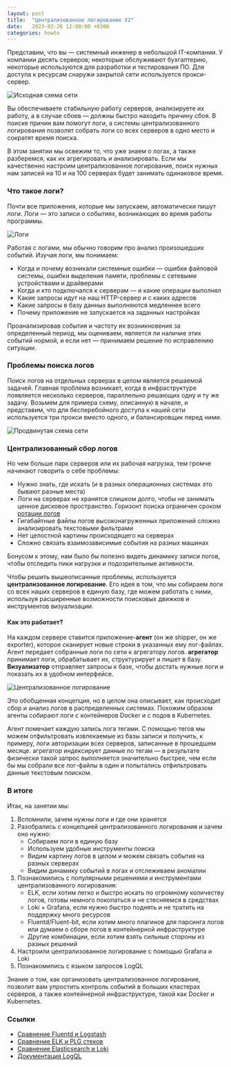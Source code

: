 ```yaml
---
layout: post
title:  "Централизованное логирование V2"
date:   2023-02-26 12:00:00 +0300
categories: howto
---
```


Представим, что вы — системный инженер в небольшой IT-компании. У компании десять серверов; некоторые обслуживают бухгалтерию, некоторые используются для разработки и тестирования ПО. Для доступа к ресурсам снаружи закрытой сети используется прокси-сервер.

![Исходная схема сети](https://galex-do.github.io/pages/assets/images/logging_scheme1.png "Исходная схема сети")

Вы обеспечиваете стабильную работу серверов, анализируете их работу, а в случае сбоев — должны быстро находить причину сбоя. В поиске причин вам помогут логи, а системы централизованного логирования позволят собрать логи со всех серверов в одно место и сократят время поиска.

В этом занятии мы освежим то, что уже знаем о логах, а также разберемся, как их агрегировать и анализировать. Если мы качественно настроим централизованное логирование, поиск нужных нам записей на 10 и на 100 серверах будет занимать одинаковое время.

### Что такое логи?

Почти все приложения, которые мы запускаем, автоматически пишут логи. Логи — это записи о событиях, возникающих во время работы программы.

![Логи](https://galex-do.github.io/pages/assets/images/logging_ss1.png "Логи")

Работая с логами, мы обычно говорим про анализ произошедших событий. Изучая логи, мы понимаем:

- Когда и почему возникали системные ошибки — ошибки файловой системы, ошибки выделения памяти, проблемы с сетевыми устройствами и драйверами
- Когда и кто подключался к серверам — и какие операции выполнял
- Какие запросы идут на наш HTTP-сервер и с каких адресов
- Какие запросы в базу данных выполняются медленнее всего
- Почему приложение не запускается на заданных настройках

Проанализировав события и частоту их возникновения за определенный период, мы оцениваем, является ли наличие этих событий нормой, и если нет — принимаем решение по исправлению ситуации.

### Проблемы поиска логов

Поиск логов на отдельных серверах в целом является решаемой задачей. Главная проблема возникает, когда в инфраструктуре появляется несколько серверов, параллельно решающих одну и ту же задачу. Возьмем для примера схему, описанную в начале, и представим, что для бесперебойного доступа к нашей сети используется три прокси вместо одного, и балансировщик перед ними.

![Продвинутая схема сети](https://galex-do.github.io/pages/assets/images/logging_scheme2.png "Продвинутая схема сети")

### Централизованный сбор логов

Но чем больше парк серверов или их рабочая нагрузка, тем громче начинают говорить о себе проблемы:

- Нужно знать, где искать (и в разных операционных системах это бывают разные места)
- Логи на серверах не хранятся слишком долго, чтобы не занимать ценное дисковое пространство. Горизонт поиска ограничен сроком [ротации логов](https://www.oslogic.ru/knowledge/431/rotatsiya-logov-logrotate/)
- Гигабайтные файлы логов высоконагруженных приложений сложно анализировать текстовыми фильтрами
- Нет целостной картины происходящего на серверах
- Сложно связать взаимозависимые события на разных машинах

Бонусом к этому, нам было бы полезно видеть динамику записи логов, чтобы отследить пики нагрузки и подозрительные активности.

Чтобы решить вышеописанные проблемы, используется **централизованное логирование**. Его идея в том, что мы собираем логи со всех наших серверов в единую базу, где можем работать с ними, используя расширенные возможности поисковых движков и инструментов визуализации.

#### Как это работает?

На каждом сервере ставится приложение-**агент** (он же shipper, он же exporter), которое сканирует новые строки в указанных ему лог-файлах. Агент передает собранные логи по сети к агрегатору логов. **агрегатор** принимает логи, обрабатывает их, структурирует и пишет в базу. **Визуализатор** отправляет запросы к базе, чтобы достать нужные логи и показать их в удобном интерфейсе.

![Централизованное логирование](https://galex-do.github.io/pages/assets/images/centralized_logging.png "Централизованное логирование")

Это обобщенная концепция, но в целом она описывает, как происходит сбор и анализ логов в распределенных системах. Похожим образом агенты собирают логи с контейнеров Docker и с подов в Kubernetes.

Агент помечает каждую запись лога тегами. С помощью тегов мы можем отфильтровать извлекаемые из базы записи и получить, к примеру, логи авторизации всех серверов, записанные в прошедшем месяце. агрегатор индексирует данные по тегам — в результате физически такой запрос выполняется значительно быстрее, чем если бы мы собрали все лог-файлы в один и попытались отфильтровать данные текстовым поиском.

### В итоге

Итак, на занятии мы:

1. Вспомнили, зачем нужны логи и где они хранятся
2. Разобрались с концепцией централизованного логирования и зачем оно нужно:
    * Собираем логи в единую базу
    * Используем удобные инструменты поиска
    * Видим картину логов в целом и можем связать события на разных серверах
    * Видим динамику событий в логах и отслеживаем аномалии
3. Познакомились с популярными решениями и инструментами централизованного логирования:
    * ELK, если хотим легко и быстро искать по огромному количеству логов, готовы немного покопаться и не стесняемся в средствах
    * Loki + Grafana, если нужно быстро поднять и не тратить на поддержку много ресурсов
    * Fluentd/Fluent-bit, если хотим много плагинов для парсинга логов или думаем о сборе логов в контейнерной инфраструктуре
    * Другие комбинации, если хотим взять сильные стороны из разных решений
4. Настроили централизованное логирование с помощью Grafana и Loki
5. Познакомились с языком запросов LogQL

Знание о том, как организовать централизованное логирование, позволит вам упростить контроль событий в больших кластерах серверов, а также контейнерной инфраструктуре, такой как Docker и Kubernetes.

### Ссылки

* [Сравнение Fluentd и Logstash](https://signoz.io/blog/fluentd-vs-logstash/)
* [Сравнение ELK и PLG стеков](https://habr.com/ru/company/southbridge/blog/510822/)
* [Сравнение Elasticsearch и Loki](https://habr.com/ru/company/badoo/blog/507718/)
* [Документация LogQL](https://grafana.com/docs/loki/latest/logql/)
